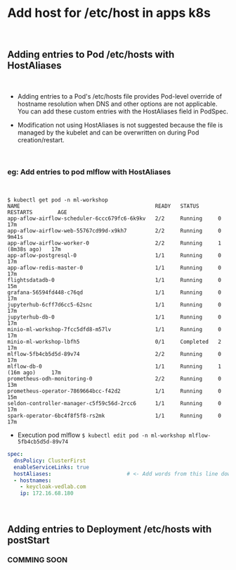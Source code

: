 # Add host for /etc/host in apps k8s

<br/>

## Adding entries to Pod /etc/hosts with HostAliases

<br/>

- Adding entries to a Pod's /etc/hosts file provides Pod-level override of hostname resolution when DNS and other options are not applicable. You can add these custom entries with the HostAliases field in PodSpec.

- Modification not using HostAliases is not suggested because the file is managed by the kubelet and can be overwritten on during Pod creation/restart.

<br/>

### eg: Add entries to pod mlflow with HostAliases

<br/>

```
$ kubectl get pod -n ml-workshop
NAME                                           READY   STATUS      RESTARTS        AGE
app-aflow-airflow-scheduler-6ccc679fc6-6k9kv   2/2     Running     0               17m
app-aflow-airflow-web-55767cd99d-x9kh7         2/2     Running     0               9m41s
app-aflow-airflow-worker-0                     2/2     Running     1 (8m38s ago)   17m
app-aflow-postgresql-0                         1/1     Running     0               17m
app-aflow-redis-master-0                       1/1     Running     0               17m
flightsdatadb-0                                1/1     Running     0               15m
grafana-56594fd448-c76qd                       1/1     Running     0               17m
jupyterhub-6cff7d6cc5-62snc                    1/1     Running     0               17m
jupyterhub-db-0                                1/1     Running     0               17m
minio-ml-workshop-7fcc5dfd8-m57lv              1/1     Running     0               17m
minio-ml-workshop-lbfh5                        0/1     Completed   2               17m
mlflow-5fb4cb5d5d-89v74                        2/2     Running     0               17m
mlflow-db-0                                    1/1     Running     1 (16m ago)     17m
prometheus-odh-monitoring-0                    2/2     Running     0               13m
prometheus-operator-7869664bcc-f42d2           1/1     Running     0               15m
seldon-controller-manager-c5f59c56d-2rcc6      1/1     Running     0               17m
spark-operator-6bc4f8f5f8-rs2mk                1/1     Running     0               17m
```

- Execution pod mlflow
`$ kubectl edit pod -n ml-workshop mlflow-5fb4cb5d5d-89v74`
```yaml
spec:
  dnsPolicy: ClusterFirst
  enableServiceLinks: true
  hostAliases:                        # <- Add words from this line downwards. 
  - hostnames:
    - keycloak-vedlab.com
    ip: 172.16.68.180
```

<br/>

## Adding entries to Deployment /etc/hosts with postStart

### COMMING SOON

<br/>
